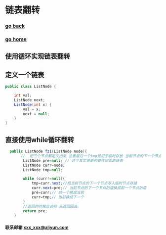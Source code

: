 # 链表翻转
### [go back](/x2q/algorithm/algorithm)      
### [go home](/x2q)   

## 使用循环实现链表翻转

## 定义一个链表
```java
public class ListNode {

    int val;
    ListNode next;
    ListNode(int x) {
        val = x;
        next = null;
    }
}


```
## 直接使用while循环翻转
```java
  public ListNode fz1(ListNode node){
       //  把三个节点都定义出来 注意最后一个tmp是用于临时存放 当前节点的下一个节点的临时节点
        ListNode pre=null; // 这个其实是新的要往回返的链表
        ListNode curr=node;
        ListNode tmp=null;

        while (curr!=null){
            tmp=curr.next;//把当前节点的下一个节点写入临时节点存储
            curr.next=pre;// 当前节点的下一个节点的值换成前一个节点的值
            pre=curr;// 前一个换成当前
            curr=tmp;// 当前换成下一个
        }
        //返回的时候应该吧 头返回回去
        return pre;
    }

```

#### 联系邮箱 xxx_xxx@aliyun.com